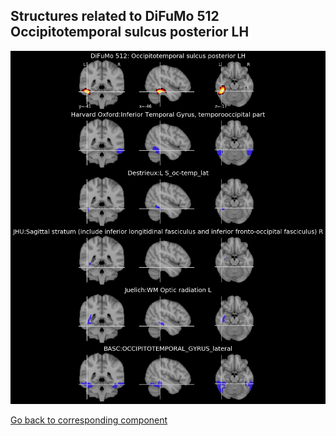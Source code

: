 


## Structures related to DiFuMo 512 Occipitotemporal sulcus posterior LH

![403](403.jpg "Structures related to DiFuMo 512 Occipitotemporal sulcus posterior LH")

[Go back to corresponding component](https://parietal-inria.github.io/DiFuMo/512/html/403.html)